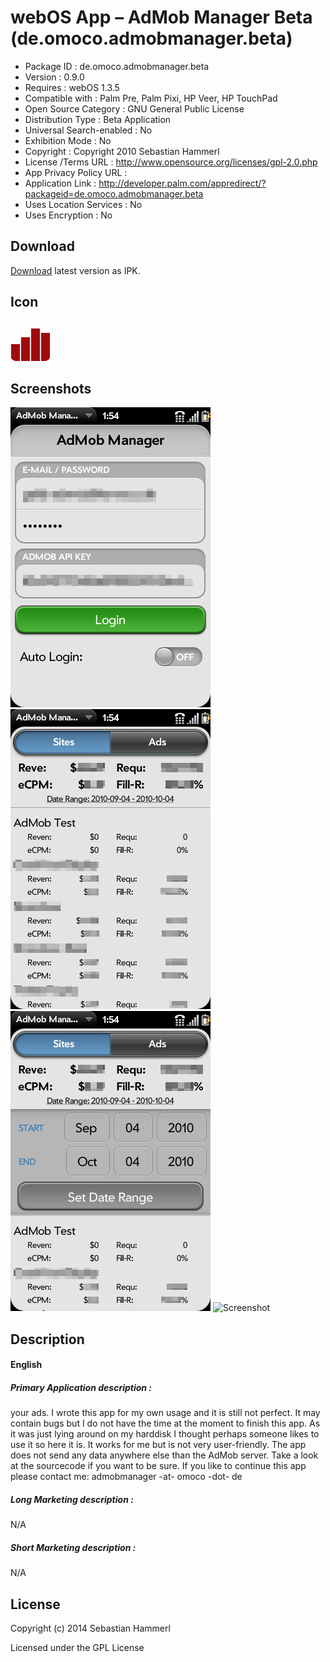 webOS App – AdMob Manager Beta (de.omoco.admobmanager.beta)
===========================================================

- Package ID : 	 de.omoco.admobmanager.beta 
- Version : 	 0.9.0 
- Requires : 	 webOS 1.3.5 
- Compatible with : 	 Palm Pre, Palm Pixi, HP Veer, HP TouchPad 
- Open Source Category : 	 GNU General Public License 
- Distribution Type : 	 Beta Application 
- Universal Search-enabled : 	 No 
- Exhibition Mode : 	 No 
- Copyright : 	 Copyright 2010 Sebastian Hammerl 
- License /Terms URL : 	 http://www.opensource.org/licenses/gpl-2.0.php 
- App Privacy Policy URL : 	
- Application Link : 	 http://developer.palm.com/appredirect/?packageid=de.omoco.admobmanager.beta 
- Uses Location Services : 	 No 
- Uses Encryption : 	 No

## Download

[Download](/releases/de.omoco.admobmanager.beta_0.9.0_alll.ipk?raw=true) latest version as IPK.

## Icon

![Screenshot](/icon.png?raw=true "Icon")

## Screenshots

![Screenshot](/screenshots/screenshot0.png?raw=true "Screenshot")
![Screenshot](/screenshots/screenshot1.png?raw=true "Screenshot")
![Screenshot](/screenshots/screenshot2.png?raw=true "Screenshot")
![Screenshot](/screenshots/screenshot3.png?raw=true "Screenshot")

## Description

#### English

##### Primary Application description : 

your ads. I wrote this app for my own usage and it is still not perfect. It may contain bugs but I do not have the time at the moment to finish this app. As it was just lying around on my harddisk I thought perhaps someone likes to use it so here it is. It works for me but is not very user-friendly. The app does not send any data anywhere else than the AdMob server. Take a look at the sourcecode if you want to be sure. If you like to continue this app please contact me: admobmanager -at- omoco -dot- de

##### Long Marketing description : 

N/A

##### Short Marketing description : 

N/A

## License

Copyright (c) 2014 Sebastian Hammerl

Licensed under the GPL License